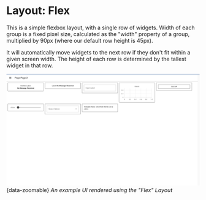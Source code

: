 # Layout: Flex

This is a simple flexbox layout, with a single row of widgets. Width of each group is a fixed pixel size, calculated as the "width" property of a group, multiplied by 90px (where our default row height is 45px).

It will automatically move widgets to the next row if they don't fit within a given screen width. The height of each row is determined by the tallest widget in that row.

![Flex Layout](../assets/images/layout-eg-flex.png){data-zoomable}
*An example UI rendered using the "Flex" Layout*